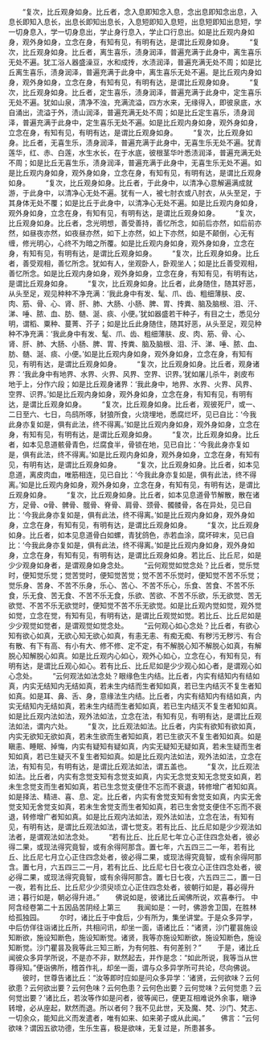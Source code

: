<!-- { "loadSidebar": true } -->
　　“复次，比丘观身如身。比丘者，念入息即知念入息，念出息即知念出息，入息长即知入息长，出息长即知出息长，入息短即知入息短，出息短即知出息短，学一切身息入，学一切身息出，学止身行息入，学止口行息出。如是比丘观内身如身，观外身如身，立念在身，有知有见，有明有达，是谓比丘观身如身。
　　“复次，比丘观身如身。比丘者，离生喜乐，渍身润泽，普遍充满于此身中，离生喜乐无处不遍。犹工浴人器盛澡豆，水和成抟，水渍润泽，普遍充满无处不周；如是比丘离生喜乐，渍身润泽，普遍充满于此身中，离生喜乐无处不遍。是比丘观内身如身，观外身如身，立念在身，有知有见，有明有达，是谓比丘观身如身。
　　“复次，比丘观身如身。比丘者，定生喜乐，渍身润泽，普遍充满于此身中，定生喜乐无处不遍。犹如山泉，清净不浊，充满流溢，四方水来，无缘得入，即彼泉底，水自涌出，流溢于外，渍山润泽，普遍充满无处不周；如是比丘定生喜乐，渍身润泽，普遍充满于此身中，定生喜乐无处不遍。如是比丘观内身如身，观外身如身，立念在身，有知有见，有明有达，是谓比丘观身如身。
　　“复次，比丘观身如身。比丘者，无喜生乐，渍身润泽，普遍充满于此身中，无喜生乐无处不遍。犹青莲华，红、赤、白莲，水生水长，在于水底，彼根茎华叶悉渍润泽，普遍充满无处不周；如是比丘无喜生乐，渍身润泽，普遍充满于此身中，无喜生乐无处不遍。如是比丘观内身如身，观外身如身，立念在身，有知有见，有明有达，是谓比丘观身如身。
　　“复次，比丘观身如身。比丘者，于此身中，以清净心意解遍满成就游，于此身中，以清净心无处不遍。犹有一人，被七肘衣或八肘衣，从头至足，于其身体无处不覆；如是比丘于此身中，以清净心无处不遍。如是比丘观内身如身，观外身如身，立念在身，有知有见，有明有达，是谓比丘观身如身。
　　“复次，比丘观身如身。比丘者，念光明想，善受善持，善忆所念，如前后亦然，如后前亦然，如昼夜亦然，如夜昼亦然，如下上亦然，如上下亦然，如是不颠倒，心无有缠，修光明心，心终不为暗之所覆。如是比丘观内身如身，观外身如身，立念在身，有知有见，有明有达，是谓比丘观身如身。
　　“复次，比丘观身如身。比丘者，善受观相，善忆所念。犹如有人，坐观卧人，卧观坐人；如是比丘善受观相，善忆所念。如是比丘观内身如身，观外身如身，立念在身，有知有见，有明有达，是谓比丘观身如身。
　　“复次，比丘观身如身。比丘者，此身随住，随其好恶，从头至足，观见种种不净充满：‘我此身中有发、髦、爪、齿、粗细薄肤、皮、肉、筋、骨、心、肾、肝、肺、大肠、小肠、脾、胃、抟粪、脑及脑根、泪、汗、涕、唾、脓、血、肪、髄、涎、痰、小便。’犹如器盛若干种子，有目之士，悉见分明，谓稻、粟种、蔓菁、芥子；如是比丘此身随住，随其好恶，从头至足，观见种种不净充满：‘我此身中有发、髦、爪、齿、粗细薄肤、皮、肉、筋、骨、心、肾、肝、肺、大肠、小肠、脾、胃、抟粪、脑及脑根、泪、汗、涕、唾、脓、血、肪、髄、涎、痰、小便。’如是比丘观内身如身，观外身如身，立念在身，有知有见，有明有达，是谓比丘观身如身。
　　“复次，比丘观身如身。比丘者，观身诸界：‘我此身中有地界、水界、火界、风界、空界、识界。’犹如屠儿杀牛，剥皮布地于上，分作六段；如是比丘观身诸界：‘我此身中，地界、水界、火界、风界、空界、识界。’如是比丘观内身如身，观外身如身，立念在身，有知有见，有明有达，是谓比丘观身如身。
　　“复次，比丘观身如身。比丘者，观彼死尸，或一、二日至六、七日，鸟鸱所啄，豺狼所食，火烧埋地，悉腐烂坏，见已自比：‘今我此身亦复如是，俱有此法，终不得离。’如是比丘观内身如身，观外身如身，立念在身，有知有见，有明有达，是谓比丘观身如身。
　　“复次，比丘观身如身。比丘者，如本见息道骸骨青色，烂腐食半，骨锁在地，见已自比：‘今我此身亦复如是，俱有此法，终不得离。’如是比丘观内身如身，观外身如身，立念在身，有知有见，有明有达，是谓比丘观身如身。
　　“复次，比丘观身如身。比丘者，如本见息道，离皮肉血，唯筋相连，见已自比：‘今我此身亦复如是，俱有此法，终不得离。’如是比丘观内身如身，观外身如身，立念在身，有知有见，有明有达，是谓比丘观身如身。
　　“复次，比丘观身如身。比丘者，如本见息道骨节解散，散在诸方，足骨、骨、髀骨、髋骨、脊骨、肩骨、颈骨、髑髅骨，各在异处，见已自比：‘今我此身亦复如是，俱有此法，终不得离。’如是比丘观内身如身，观外身如身，立念在身，有知有见，有明有达，是谓比丘观身如身。
　　“复次，比丘观身如身。比丘者，如本见息道骨白如螺，青犹鸽色，赤若血涂，腐坏碎末，见已自比：‘今我此身亦复如是，俱有此法，终不得离。’如是比丘观内身如身，观外身如身，立念在身，有知有见，有明有达，是谓比丘观身如身。若比丘、比丘尼，如是少少观身如身者，是谓观身如身念处。
　　“云何观觉如觉念处？比丘者，觉乐觉时，便知觉乐觉；觉苦觉时，便知觉苦觉；觉不苦不乐觉时，便知觉不苦不乐觉；觉乐身、苦身、不苦不乐身，乐心、苦心、不苦不乐心，乐食、苦食、不苦不乐食，乐无食、苦无食、不苦不乐无食，乐欲、苦欲、不苦不乐欲，乐无欲觉、苦无欲觉、不苦不乐无欲觉时，便知觉不苦不乐无欲觉。如是比丘观内觉如觉，观外觉如觉，立念在觉，有知有见，有明有达，是谓比丘观觉如觉。若比丘、比丘尼如是少少观觉如觉者，是谓观觉如觉念处。
　　“云何观心如心念处？比丘者，有欲心知有欲心如真，无欲心知无欲心如真，有恚无恚、有痴无痴、有秽污无秽污、有合有散、有下有高、有小有大、修不修、定不定，有不解脱心知不解脱心如真，有解脱心知解脱心如真。如是比丘观内心如心，观外心如心，立念在心，有知有见，有明有达，是谓比丘观心如心。若有比丘、比丘尼如是少少观心如心者，是谓观心如心念处。
　　“云何观法如法念处？眼缘色生内结。比丘者，内实有结知内有结如真，内实无结知内无结如真，若未生内结而生者知如真，若已生内结灭不复生者知如真。如是耳、鼻、舌、身，意缘法生内结。比丘者，内实有结知内有结如真，内实无结知内无结如真，若未生内结而生者知如真，若已生内结灭不复生者知如真。如是比丘观内法如法，观外法如法，立念在法，有知有见，有明有达，是谓比丘观法如法，谓内六处。
　　“复次，比丘观法如法。比丘者，内实有欲知有欲如真，内实无欲知无欲如真，若未生欲而生者知如真，若已生欲灭不复生者知如真。如是瞋恚、睡眠、掉悔，内实有疑知有疑如真，内实无疑知无疑如真，若未生疑而生者知如真，若已生疑灭不复生者知如真。如是比丘观内法如法，观外法如法，立念在法，有知有见，有明有达，是谓比丘观法如法，谓五盖也。
　　“复次，比丘观法如法。比丘者，内实有念觉支知有念觉支如真，内实无念觉支知无念觉支如真，若未生念觉支而生者知如真，若已生念觉支便住不忘而不衰退，转修增广者知如真。如是择法、精进、喜、息、定。比丘者，内实有舍觉支知有舍觉支如真，内实无舍觉支知无舍觉支如真，若未生舍觉支而生者知如真，若已生舍觉支便住不忘而不衰退，转修增广者知如真。如是比丘观内法如法，观外法如法，立念在法，有知有见，有明有达，是谓比丘观法如法，谓七觉支。若有比丘、比丘尼如是少少观法如法者，是谓观法如法念处。
　　“若有比丘、比丘尼七年立心正住四念处者，彼必得二果，或现法得究竟智，或有余得阿那含。置七年，六五四三二一年，若有比丘、比丘尼七月立心正住四念处者，彼必得二果，或现法得究竟智，或有余得阿那含。置七月，六五四三二一月，若有比丘、比丘尼七日七夜立心正住四念处者，彼必得二果，或现法得究竟智，或有余得阿那含。置七日七夜，六五四三二，置一日一夜，若有比丘、比丘尼少少须臾顷立心正住四念处者，彼朝行如是，暮必得升进；暮行如是，朝必得升进。”
　　佛说如是，彼诸比丘闻佛所说，欢喜奉行。
中阿含经卷第二十五因品苦阴经上第三
　　我闻如是：一时，佛游舍卫国，在胜林给孤独园。
　　尔时，诸比丘于中食后，少有所为，集坐讲堂。于是众多异学，中后仿佯往诣诸比丘所，共相问讯，却坐一面，语诸比丘：“诸贤，沙门瞿昙施设知断欲，施设知断色，施设知断觉。诸贤，我等亦施设知断欲，施设知断色，施设知断觉。沙门瞿昙及我等此三知三断，为有何胜、有何差别？”
　　于是，诸比丘闻彼众多异学所说，不是亦不非，默然起去，并作是念：“如此所说，我等当从世尊得知。”便诣佛所，稽首作礼，却坐一面，谓与众多异学所可共论，尽向佛说。
　　彼时，世尊告诸比丘：“汝等即时应如是问众多异学：‘诸贤，云何欲味？云何欲患？云何欲出要？云何色味？云何色患？云何色出要？云何觉味？云何觉患？云何觉出要？’诸比丘，若汝等作如是问者，彼等闻已，便更互相难说外余事，瞋诤转增，必从座起，默然而退。所以者何？我不见此世，天及魔、梵、沙门、梵志、一切余众，能知此义而发遣者，唯有如来、如来弟子或从此闻。”
　　佛言：“云何欲味？谓因五欲功德，生乐生喜，极是欲味，无复过是，所患甚多。
